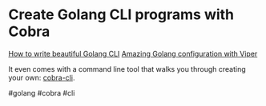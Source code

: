 # Create Golang CLI programs with Cobra

[How to write beautiful Golang CLI](https://www.youtube.com/watch?v=SSRIn5DAmyw)
[Amazing Golang configuration with Viper](https://www.youtube.com/watch?v=IP1VXYpO4B8)

It even comes with a command line tool that walks you through creating your own: [cobra-cli](https://github.com/spf13/cobra-cli).

#golang #cobra #cli
